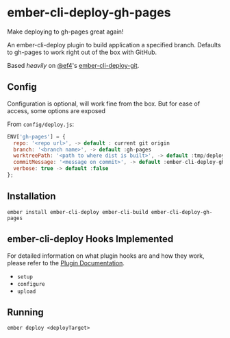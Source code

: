 # ember-cli-deploy-gh-pages

Make deploying to gh-pages great again!

An ember-cli-deploy plugin to build application a specified branch. Defaults to gh-pages to work right out of the box with GitHub.


Based *heavily* on [@ef4](https://github.com/ef4)'s [ember-cli-deploy-git](https://github.com/ef4/ember-cli-deploy-git).
## Config

Configuration is optional, will work fine from the box.
But for ease of access, some options are exposed

From `config/deploy.js`:

```js
ENV['gh-pages'] = {
  repo: '<repo url>', -> default : current git origin
  branch: '<branch name>', -> default :gh-pages
  worktreePath: '<path to where dist is built>', -> default :tmp/deploy-dist
  commitMessage: '<message on commit>', -> default :ember-cli-deploy-gh-pages: ${branch}
  verbose: true -> default :false
};
```
## Installation

`ember install ember-cli-deploy ember-cli-build ember-cli-deploy-gh-pages`

## ember-cli-deploy Hooks Implemented

For detailed information on what plugin hooks are and how they work, please refer to the [Plugin Documentation](http://ember-cli.github.io/ember-cli-deploy/plugins).

- `setup`
- `configure`
- `upload`

## Running

`ember deploy <deployTarget>`
